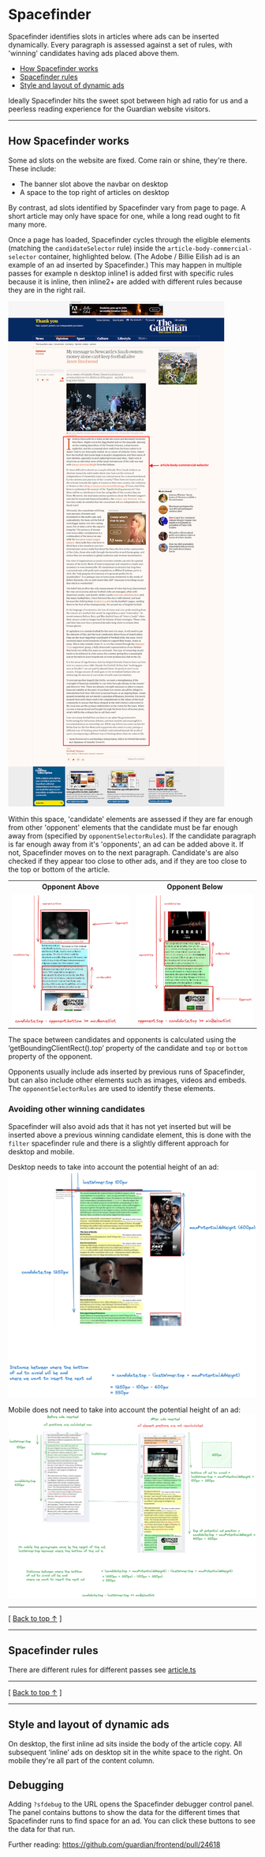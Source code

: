 # Spacefinder

Spacefinder identifies slots in articles where ads can be inserted dynamically. Every paragraph is assessed against a set of rules, with 'winning' candidates having ads placed above them.

-   [How Spacefinder works](#how-spacefinder-works)
-   [Spacefinder rules](#spacefinder-rules)
-   [Style and layout of dynamic ads](#style-and-layout-of-dynamic-ads)

Ideally Spacefinder hits the sweet spot between high ad ratio for us and a peerless reading experience for the Guardian website visitors.

---

## How Spacefinder works

Some ad slots on the website are fixed. Come rain or shine, they're there. These include:

-   The banner slot above the navbar on desktop
-   A space to the top right of articles on desktop

By contrast, ad slots identified by Spacefinder vary from page to page. A short article may only have space for one, while a long read ought to fit many more.

Once a page has loaded, Spacefinder cycles through the eligible elements (matching the `candidateSelector` rule) inside the `article-body-commercial-selector` container, highlighted below. (The Adobe / Billie Eilish ad is an example of an ad inserted by Spacefinder.) This may happen in multiple passes for example n desktop inline1 is added first with specific rules because it is inline, then inline2+ are added with different rules because they are in the right rail.

![Article body section of a Guardian article](spacefinder-article-body-example.png)

Within this space, 'candidate' elements are assessed if they are far enough from other 'opponent' elements that the candidate must be far enough away from (specified by `opponentSelectorRules`). If the candidate paragraph is far enough away from it's 'opponents', an ad can be added above it. If not, Spacefinder moves on to the next paragraph. Candidate's are also checked if they appear too close to other ads, and if they are too close to the top or bottom of the article.

<table>
    <tr>
        <th>Opponent Above</th>
        <th>Opponent Below</th>
    </tr>
    <tr>
        <td>
            <img src="spacefinder-min-above.png" alt="Opponent Above">
        </td>
        <td>
            <img src="spacefinder-min-below.png" alt="Opponent Below">
        </td>
    </tr>
</table>

The space between candidates and opponents is calculated using the ‘getBoundingClientRect().top’ property of the candidate and `top` or `bottom` property of the opponent.

Opponents usually include ads inserted by previous runs of Spacefinder, but can also include other elements such as images, videos and embeds. The `opponentSelectorRules` are used to identify these elements.

### Avoiding other winning candidates

Spacefinder will also avoid ads that it has not yet inserted but will be inserted above a previous winning candidate element, this is done with the `filter` spacefinder rule and there is a slightly different approach for desktop and mobile.

Desktop needs to take into account the potential height of an ad:
![Spacefinder avoiding nearby ads on desktop](spacefinder-desktop.png)

Mobile does not need to take into account the potential height of an ad:
![Spacefinder avoiding nearby ads on mobile](spacefinder-mobile.png)

---

[ [Back to top &uarr;](#spacefinder) ]

---

## Spacefinder rules

There are different rules for different passes see [article.ts](https://github.com/guardian/commercial/blob/main/src/insert/spacefinder/article.ts)

---

[ [Back to top &uarr;](#spacefinder) ]

---

## Style and layout of dynamic ads

On desktop, the first inline ad sits inside the body of the article copy. All subsequent ‘inline’ ads on desktop sit in the white space to the right. On mobile they're all part of the content column.

## Debugging

Adding `?sfdebug` to the URL opens the Spacefinder debugger control panel. The panel contains buttons to show the data for the different times that Spacefinder runs to find space for an ad. You can click these buttons to see the data for that run.

Further reading: https://github.com/guardian/frontend/pull/24618
